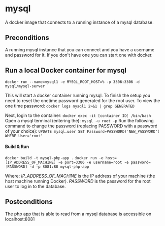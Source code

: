 
# mysql
A docker image that connects to a running instance of a mysql database.
## Preconditions
A running mysql instance that you can connect and you have a username and password for it. If you don't have one you can start one with docker.

## Run a local Docker container for mysql
```docker run --name=mysql1 -e MYSQL_ROOT_HOST=% -p 3306:3306 -d mysql/mysql-server```

This will start a docker container running mysql. To finish the setup you need to reset the onetime password generated for the root user. 
To view the one time password: 
```docker logs mysql1 2>&1 | grep GENERATED```

Next, login to the container:
```docker exec -it [container ID] /bin/bash```
Open a mysql terminal (entering the):
```mysql -u root -p```
Run the following command to change the password (replacing PASSWORD with a password of your choice):
```UPDATE mysql.user SET Password=PASSWORD('NEW_PASSWORD') WHERE User='root'```

#### Build & Run
```docker build -t mysql-php-app .```
```docker run -e host=[IP_ADDRESS_OF_MACHINE] -e port=3306 -e username=root -e password=[PASSWORD] -d -p 8081:80 mysql-php-app```

Where:
*IP_ADDRESS_OF_MACHINE* is the IP address of your machine (the host machine running Docker).
*PASSWORD* is the password for the root user to log in to the database.

## Postconditions
The php app that is able to read from a mysql database is accessible on localhost:8081
